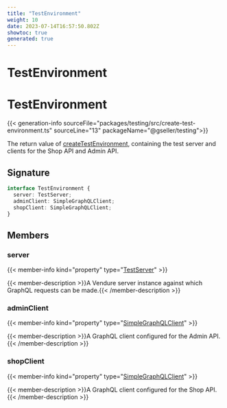 ```yaml
---
title: "TestEnvironment"
weight: 10
date: 2023-07-14T16:57:50.802Z
showtoc: true
generated: true
---
```

<!-- This file was generated from the Vendure source. Do not modify. Instead, re-run the "docs:build" script -->

# TestEnvironment
<div class="symbol">


# TestEnvironment

{{< generation-info sourceFile="packages/testing/src/create-test-environment.ts" sourceLine="13" packageName="@gseller/testing">}}

The return value of <a href='/typescript-api/testing/create-test-environment#createtestenvironment'>createTestEnvironment</a>, containing the test server
and clients for the Shop API and Admin API.

## Signature

```TypeScript
interface TestEnvironment {
  server: TestServer;
  adminClient: SimpleGraphQLClient;
  shopClient: SimpleGraphQLClient;
}
```
## Members

### server

{{< member-info kind="property" type="<a href='/typescript-api/testing/test-server#testserver'>TestServer</a>"  >}}

{{< member-description >}}A Vendure server instance against which GraphQL requests can be made.{{< /member-description >}}

### adminClient

{{< member-info kind="property" type="<a href='/typescript-api/testing/simple-graph-qlclient#simplegraphqlclient'>SimpleGraphQLClient</a>"  >}}

{{< member-description >}}A GraphQL client configured for the Admin API.{{< /member-description >}}

### shopClient

{{< member-info kind="property" type="<a href='/typescript-api/testing/simple-graph-qlclient#simplegraphqlclient'>SimpleGraphQLClient</a>"  >}}

{{< member-description >}}A GraphQL client configured for the Shop API.{{< /member-description >}}


</div>
